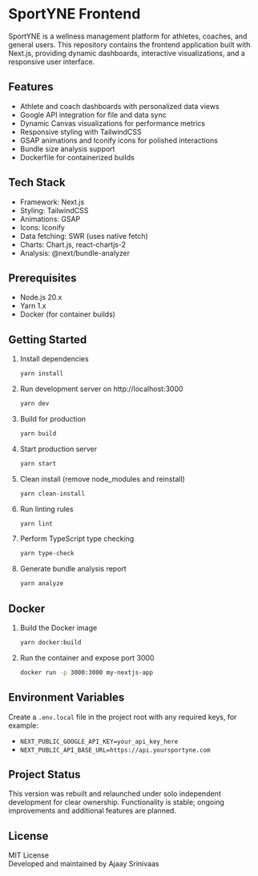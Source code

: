 # SportYNE Frontend

SportYNE is a wellness management platform for athletes, coaches, and general users. This repository contains the frontend application built with Next.js, providing dynamic dashboards, interactive visualizations, and a responsive user interface.

## Features
- Athlete and coach dashboards with personalized data views  
- Google API integration for file and data sync  
- Dynamic Canvas visualizations for performance metrics  
- Responsive styling with TailwindCSS  
- GSAP animations and Iconify icons for polished interactions  
- Bundle size analysis support  
- Dockerfile for containerized builds

## Tech Stack
- Framework: Next.js  
- Styling: TailwindCSS  
- Animations: GSAP  
- Icons: Iconify  
- Data fetching: SWR (uses native fetch)  
- Charts: Chart.js, react-chartjs-2  
- Analysis: @next/bundle-analyzer  

## Prerequisites
- Node.js 20.x  
- Yarn 1.x  
- Docker (for container builds)

## Getting Started

1. Install dependencies  
   ```bash
   yarn install
   ```

2. Run development server on http://localhost:3000  
   ```bash
   yarn dev
   ```

3. Build for production  
   ```bash
   yarn build
   ```

4. Start production server  
   ```bash
   yarn start
   ```

5. Clean install (remove node_modules and reinstall)  
   ```bash
   yarn clean-install
   ```

6. Run linting rules  
   ```bash
   yarn lint
   ```

7. Perform TypeScript type checking  
   ```bash
   yarn type-check
   ```

8. Generate bundle analysis report  
   ```bash
   yarn analyze
   ```

## Docker

1. Build the Docker image  
   ```bash
   yarn docker:build
   ```

2. Run the container and expose port 3000  
   ```bash
   docker run -p 3000:3000 my-nextjs-app
   ```

## Environment Variables

Create a `.env.local` file in the project root with any required keys, for example:

- `NEXT_PUBLIC_GOOGLE_API_KEY=your_api_key_here`
- `NEXT_PUBLIC_API_BASE_URL=https://api.yoursportyne.com`

## Project Status

This version was rebuilt and relaunched under solo independent development for clear ownership. Functionality is stable; ongoing improvements and additional features are planned.

## License

MIT License  
Developed and maintained by Ajaay Srinivaas